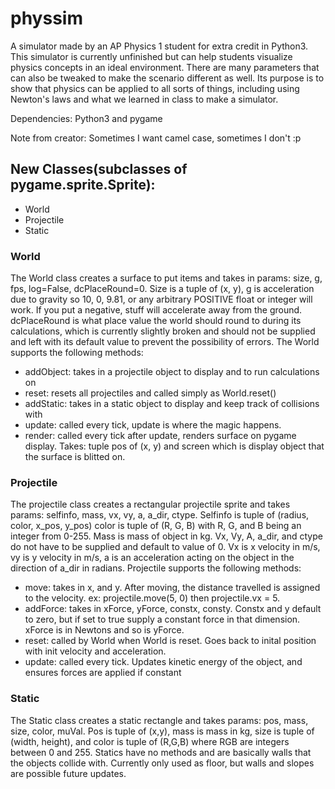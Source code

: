 # physsim
A simulator made by an AP Physics 1 student for extra credit in Python3. This simulator is currently unfinished but can help students visualize physics concepts in an ideal environment. There are many parameters that can also be tweaked to make the scenario different as well. Its purpose is to show that physics can be applied to all sorts of things, including using Newton's laws and what we learned in class to make a simulator. 

Dependencies: Python3 and pygame 

Note from creator: Sometimes I want camel case, sometimes I don't  :p

## New Classes(subclasses of pygame.sprite.Sprite):
 - World
 - Projectile
 - Static
 
 
### World
The World class creates a surface to put items and takes in params: size, g, fps, log=False, dcPlaceRound=0.
Size is a tuple of (x, y), g is acceleration due to gravity so 10, 0, 9.81, or any arbitrary POSITIVE float or integer will work. If you put a negative, stuff will accelerate away from the ground. dcPlaceRound is what place value the world should round to during its calculations, which is currently slightly broken and should not be supplied and left with its default value to prevent the possibility of errors. The World supports the following methods:
 - addObject: takes in a projectile object to display and to run calculations on
 - reset: resets all projectiles and called simply as World.reset()
 - addStatic: takes in a static object to display and keep track of collisions with
 - update: called every tick, update is where the magic happens.
 - render: called every tick after update, renders surface on pygame display. Takes: tuple pos of (x, y) and screen which is display object that the surface is blitted on. 

### Projectile
The projectile class creates a rectangular projectile sprite and takes params: selfinfo, mass, vx, vy, a, a_dir, ctype. Selfinfo is tuple of (radius, color, x_pos, y_pos) color is tuple of (R, G, B) with R, G, and B being an integer from 0-255. Mass is mass of object in kg. Vx, Vy, A, a_dir, and ctype do not have to be supplied and default to value of 0. Vx is x velocity in m/s, vy is y velocity in m/s, a is an acceleration acting on the object in the direction of a_dir in radians. Projectile supports the following methods:
 - move: takes in x, and y. After moving, the distance travelled is assigned to the velocity. ex: projectile.move(5, 0) then projectile.vx = 5.
 - addForce: takes in xForce, yForce, constx, consty. Constx and y default to zero, but if set to true supply a constant force in that dimension. xForce is in Newtons and so is yForce.
 - reset: called by World when World is reset. Goes back to inital position with init velocity and acceleration.
 - update: called every tick. Updates kinetic energy of the object, and ensures forces are applied if constant
 

### Static
The Static class creates a static rectangle and takes params: pos, mass, size, color, muVal. Pos is tuple of (x,y), mass is mass in kg, size is tuple of (width, height), and color is tuple of (R,G,B) where RGB are integers between 0 and 255. Statics have no methods and are basically walls that the objects collide with. Currently only used as floor, but walls and slopes are possible future updates.
